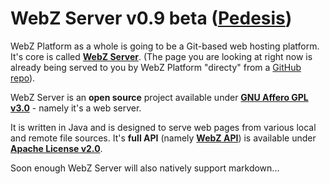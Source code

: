 # WebZ Server v0.9 beta ([Pedesis](https://github.com/terems-org/webz-server#webz-server-v09-beta-pedesis))

WebZ Platform as a whole is going to be a Git-based web hosting platform. It's core is called
[**WebZ Server**](https://github.com/terems-org/webz-server#webz-server-v09-beta-pedesis).
(The page you are looking at right now is already being served to you by WebZ Platform "directy" from a
[GitHub repo](https://github.com/terems-org/terems.org#webz-server-v09-beta-pedesis)).

WebZ Server is an **open source** project available under
[**GNU Affero GPL v3.0**](http://www.gnu.org/licenses/agpl-3.0.html) - namely it's a web server.

It is written in Java and is designed to serve web pages from various local and remote file sources.
It's **full API** (namely [**WebZ API**](https://github.com/terems-org/webz-api)) is available under
[**Apache License v2.0**](http://www.apache.org/licenses/LICENSE-2.0.html).

Soon enough WebZ Server will also natively support markdown...
